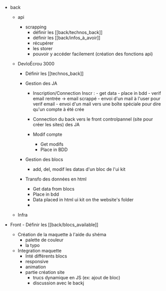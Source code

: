 - back 
	- api 
		- scrapping
			- définir les [[back/technos_back]]
			- définir les [[back/infos_à_avoir]]
			- récupérer
			- les storer
			- pouvoir y accéder facilement (création des fonctions api)

			
	- DevloÉcrou 3000
		- Définir les [[technos_back]]
		- Gestion des JA
			- Inscription/Connection
				Inscr : 
					- get data
					- place in bdd
					- verif email rentrée -> email scrappé
					- envoi d'un mail à l'user pour verif email
					- envoi d'un mail vers une boîte spéciale pour dire qu'un compte à été crée
					
			- Connection du back vers le front controlpannel (site pour créer les sites) des JA
			 - Modif compte
				 - Get modifs
				 - Place in BDD
		- Gestion des blocs
			- add, del, modif les datas d'un bloc de l'ui kit
			
		- Transfo des données en html
			- Get data from blocs
			- Place in bdd
			- Data placed in html ui kit on the website's folder
			- 
	- Infra

- Front
		- Définir les [[back/blocs_available]]
	- Création de la maquette à l'aide du shéma
		- palette de couleur
		- la typo
	- Integration maquette
		- Inté différents blocs
		- responsive
		- animation
		- partie création site
			- trucs dynamique en JS (ex: ajout de bloc)
			- discussion avec le backj